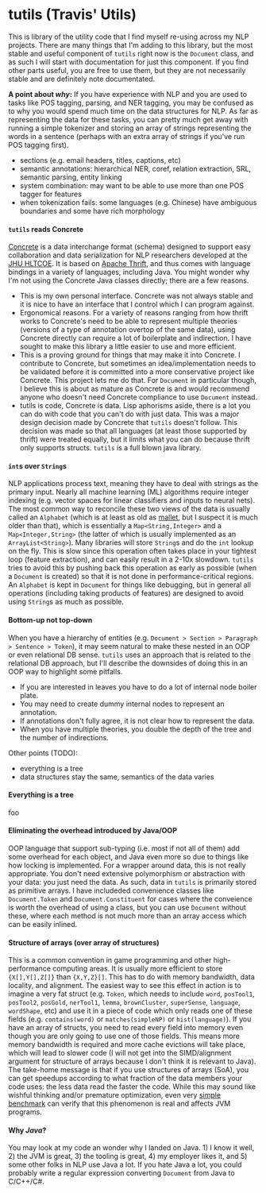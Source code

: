 
# tutils (Travis' Utils)

This is library of the utility code that I find myself re-using across my NLP
projects.  There are many things that I'm adding to this library, but the most
stable and useful component of `tutils` right now is the `Document` class, and
as such I will start with documentation for just this component. If you find
other parts useful, you are free to use them, but they are not necessarily
stable and are definitely note documentated.

**A point about *why*:**
If you have experience with NLP and you are used to tasks like POS tagging,
parsing, and NER tagging, you may be confused as to why you would spend much
time on the data structures for NLP. As far as representing the data for these
tasks, you can pretty much get away with running a simple tokenizer and storing
an array of strings representing the words in a sentence (perhaps with an extra
array of strings if you've run POS tagging first).
- sections (e.g. email headers, titles, captions, etc)
- semantic annotations: hierarchical NER, coref, relation extraction, SRL, semantic parsing, entity linking
- system combination: may want to be able to use more than one POS tagger for features
- when tokenization fails: some languages (e.g. Chinese) have ambiguous boundaries and some have rich morphology


#### `tutils` reads Concrete
[Concrete](https://github.com/hltcoe/concrete) is a data interchange format
(schema) designed to support easy collaboration and data serialization for NLP
researchers developed at the [JHU HLTCOE](http://hltcoe.jhu.edu/).  It is based
on [Apache Thrift](https://thrift.apache.org/), and thus comes with language
bindings in a variety of languages, including Java.  You might wonder why I'm
not using the Concrete Java classes directly; there are a few reasons.
- This is my own personal interface. Concrete was not always stable and it is
  nice to have an interface that I control which I can program against.
- Ergonomical reasons. For a variety of reasons ranging from how thrift works
  to Concrete's need to be able to represent multiple theories (versions of a
  type of annotation overtop of the same data), using Concrete directly can
  require a lot of boilerplate and indirection. I have sought to make this
  library a little easier to use and more efficient.
- This is a proving ground for things that may make it into Concrete.  I
  contribute to Concrete, but sometimes an idea/implementation needs to be
  validated before it is committed into a more conservative project like
  Concrete. This project lets me do that. For `Document` in particular though,
  I believe this is about as mature as Concrete is and would recommend anyone
  who doesn't need Concrete compliance to use `Document` instead.
- tutils is code, Concrete is data. Lisp aphorisms aside, there is a lot you
  can do with code that you can't do with just data.  This was a major design
  decision made by Concrete that `tutils` doesn't follow.  This decision was
  made so that all languages (at least those supported by thrift) were treated
  equally, but it limits what you can do because thrift only supports structs.
  `tutils` is a full blown java library.


#### `int`s over `String`s
NLP applications process text, meaning they have to deal with strings as the
primary input. Nearly all machine learning (ML) algorithms require integer
indexing (e.g. vector spaces for linear classifiers and inputs to neural nets).
The most common way to reconcile these two views of the data is usually called
an `Alphabet` (which is at least as old as
[mallet](http://mallet.cs.umass.edu/api/), but I suspect it is much older than
that), which is essentially a `Map<String,Integer>` and a `Map<Integer,String>`
(the latter of which is usually implemented as an `ArrayList<String>`).  Many
libraries will store `String`s and do the `int` lookup on the fly.  This is
slow since this operation often takes place in your tightest loop (feature
extraction), and can easily result in a 2-10x slowdown. `tutils` tries to
avoid this by pushing back this operation as early as possible (when a
`Document` is created) so that it is not done in performance-critical regions.
An `Alphabet` is kept in `Document` for things like debugging, but in general
all operations (including taking products of features) are designed to avoid
using `String`s as much as possible.

<!-- Strings *can* be very undesireable from a computational point
of view (e.g. things like checking equality, size to store, efficiency of
hashing, etc).  The simplest/most common case to keep in your mind is is
maintaining the numeric weights for String features (e.g.
`weight[word="thinking",pos="VBG"]=1.2`), which is commonly implemented as
either `HashMap<String,Double>` or a `HashMap<String,Integer>` and a
`double[]`.
We cannot hope to remove this data structure, but we need to carefully
control how often and when it is used.
`tutils` takes the approach of converting all 

The first problem with this approach is that it requires `HashMap` lookups
for basically all of the most common operations, which is slow.
-->

<!-- One common approach is to *intern* strings and use `HashMap`s all)
over the place. The problem with this approach is that it means that all of
your most common operations will still need to do a `HashMap` lookup every time
they want to do someting like compute a feature index or check inclusion in a
set. On its own this may seem like a low cost, but it can add up to a large
slowdown (well over 2x) in intensive ML algorithms for NLP.  The best way to
solve this is to use a perfect hash to represent strings, commonly implemented
with a class called an `Alphabet` (which is basically a `HashMap` with a
reverse `int` to `String` mapping).
-->

#### Bottom-up not top-down
When you have a hierarchy of entities (e.g. `Document > Section > Paragraph > Sentence > Token`),
it may seem natural to make these nested in an OOP or even relational DB sense.
`tutils` uses an approach that is related to the relational DB approach, but I'll
describe the downsides of doing this in an OOP way to highlight some pitfalls.
- If you are interested in leaves you have to do a lot of internal node boiler plate.
- You may need to create dummy internal nodes to represent an annotation.
- If annotations don't fully agree, it is not clear how to represent the data.
- When you have multiple theories, you double the depth of the tree and the number of indirections.


Other points (TODO):
- everything is a tree
- data structures stay the same, semantics of the data varies


#### Everything is a tree
foo



#### Eliminating the overhead introduced by Java/OOP
OOP language that support sub-typing (i.e. most if not all of them) add some
overhead for each object, and Java even more so due to things like how locking
is implemented.  For a wrapper around data, this is not really appropriate. You
don't need extensive polymorphism or abstraction with your data: you just need the
data. As such, data in `tutils` is primarily stored as primitive arrays.  I
have includeded convenience classes like `Document.Token` and
`Document.Constituent` for cases where the conveience is worth the overhead of
using a class, but you can use `Document` without these, where each method is
not much more than an array access which can be easily inlined.

#### Structure of arrays (over array of structures)
This is a common convention in game programming and other high-performance
computing areas. It is usually more efficient to store `{X[],Y[],Z[]}` than
`{X,Y,Z}[]`. This has to do with memory bandwidth, data locality, and
alignment.  The easiest way to see this effect in action is to imagine a very
fat struct (e.g. `Token`, which needs to include `word`, `posTool1`,
`posTool2`, `posGold`, `nerTool1`, `lemma`, `brownCluster`, `superSense`,
`language`, `wordShape`, etc) and use it in a piece of code which only reads
one of these fields (e.g. `contains(word)` or `matches(simpleNP)` or
`hist(language)`).  If you have an array of structs, you need to read every
field into memory even though you are only going to use one of those fields.
This means more memory bandwidth is required and more cache evictions will take
place, which will lead to slower code (I will not get into the SIMD/alignment
argument for structure of arrays because I don't think it is relevant to Java).
The take-home message is that if you use structures of arrays (SoA), you can
get speedups according to what fraction of the data members your code uses: the
less data read the faster the code.  While this may sound like wishful thinking
and/or premature optimization, even very [simple
benchmark](https://gist.github.com/twolfe18/8168262c5420c7a62d39) can verify
that this phenomenon is real and affects JVM programs.



#### Why *Java*?
You may look at my code an wonder why I landed on Java.  1) I know it well, 2)
the JVM is great, 3) the tooling is great, 4) my employer likes it, and 5) some
other folks in NLP use Java a lot.  If you hate Java a lot, you could probably
write a regular expression converting `Document` from Java to C/C++/C#.


